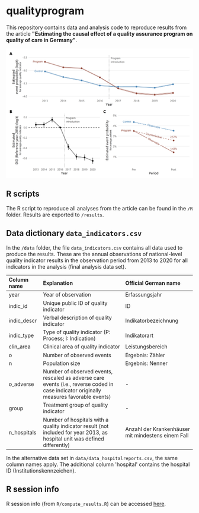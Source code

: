 # qualityprogram

This repository contains data and analysis code to reproduce results from the article **"Estimating the causal effect of a quality assurance program on quality of care in Germany"**.

<div style="display: flex;"> 
  <img src="results/figure_did_results.png" style="height: 350px;"> 
</div> 

## R scripts

The R script to reproduce all analyses from the article can be found in the `/R` folder. Results are exported to `/results`.

## Data dictionary `data_indicators.csv`

In the `/data` folder, the file `data_indicators.csv` contains all data used to produce the results. These are the annual observations of national-level quality indicator results in the observation period from 2013 to 2020 for all indicators in the analysis (final analysis data set).

|Column name |Explanation                                                                                                                             |Official German name                               |
|:-----------|:---------------------------------------------------------------------------------------------------------------------------------------|:--------------------------------------------------|
|year        |Year of observation                                                                                                                     |Erfassungsjahr                                     |
|indic_id    |Unique public ID of quality indicator                                                                                                   |ID                                                 |
|indic_descr |Verbal description of quality indicator                                                                                                 |Indikatorbezeichnung                               |
|indic_type  |Type of quality indicator (P: Process; I: Indication)                                                                                   |Indikatorart                                       |
|clin_area   |Clinical area of quality indicator                                                                                                      |Leistungsbereich                                   |
|o           |Number of observed events                                                                                                               |Ergebnis: Zähler                                   |
|n           |Population size                                                                                                                         |Ergebnis: Nenner                                   |
|o_adverse   |Number of observed events, rescaled as adverse care events (i.e., reverse coded in case indicator originally measures favorable events) |-                                                  |
|group       |Treatment group of quality indicator                                                                                                    |-                                                  |
|n_hospitals |Number of hospitals with a quality indicator result (not included for year 2013, as hospital unit was defined differently)              |Anzahl der Krankenhäuser mit mindestens einem Fall |

In the alternative data set in `data/data_hospitalreports.csv`, the same column names apply. The additional column 'hospital' contains the hospital ID (Institutionskennzeichen).

## R session info

R session info (from `R/compute_results.R`) can be accessed <a href="sessionInfo.txt">here</a>.
